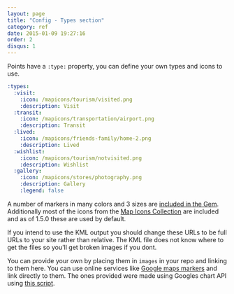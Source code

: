 ```yaml
---
layout: page
title: "Config - Types section"
category: ref
date: 2015-01-09 19:27:16
order: 2
disqus: 1
---
```


Points have a ```:type:``` property, you can define your own types and icons to use.

```YAML
:types:
  :visit:
    :icon: /mapicons/tourism/visited.png
    :description: Visit
  :transit:
    :icon: /mapicons/transportation/airport.png
    :description: Transit
  :lived:
    :icon: /mapicons/friends-family/home-2.png
    :description: Lived
  :wishlist:
    :icon: /mapicons/tourism/notvisited.png
    :description: Wishlist
  :gallery:
    :icon: /mapicons/stores/photography.png
    :description: Gallery
    :legend: false
```

A number of markers in many colors and 3 sizes are [included in the Gem](https://github.com/ripienaar/travlrmap/tree/master/public/markers).  Additionally most of the icons from the [Map Icons Collection](http://mapicons.nicolasmollet.com/) are included and as of 1.5.0 these are used by default.

If you intend to use the KML output you should change these URLs to be full URLs to your site rather than relative.  The KML file does not know where to get the files so you'll get broken images if you dont.

You can provide your own by placing them in ```images``` in your repo and linking to them here. You can use online services like [Google maps markers](http://www.googlemapsmarkers.com/) and link directly to them. The ones provided were made using Googles chart API using [this script](https://github.com/ripienaar/travlrmap/blob/d9cba39011256437715d64fc4d1fa3c76c09cfdf/scripts/generate-markers.rb).
